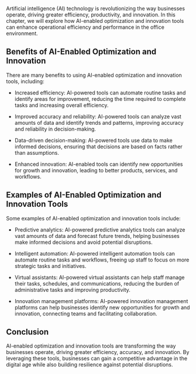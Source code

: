 
Artificial intelligence (AI) technology is revolutionizing the way businesses operate, driving greater efficiency, productivity, and innovation. In this chapter, we will explore how AI-enabled optimization and innovation tools can enhance operational efficiency and performance in the office environment.

Benefits of AI-Enabled Optimization and Innovation
--------------------------------------------------

There are many benefits to using AI-enabled optimization and innovation tools, including:

* Increased efficiency: AI-powered tools can automate routine tasks and identify areas for improvement, reducing the time required to complete tasks and increasing overall efficiency.

* Improved accuracy and reliability: AI-powered tools can analyze vast amounts of data and identify trends and patterns, improving accuracy and reliability in decision-making.

* Data-driven decision-making: AI-powered tools use data to make informed decisions, ensuring that decisions are based on facts rather than assumptions.

* Enhanced innovation: AI-enabled tools can identify new opportunities for growth and innovation, leading to better products, services, and workflows.

Examples of AI-Enabled Optimization and Innovation Tools
--------------------------------------------------------

Some examples of AI-enabled optimization and innovation tools include:

* Predictive analytics: AI-powered predictive analytics tools can analyze vast amounts of data and forecast future trends, helping businesses make informed decisions and avoid potential disruptions.

* Intelligent automation: AI-powered intelligent automation tools can automate routine tasks and workflows, freeing up staff to focus on more strategic tasks and initiatives.

* Virtual assistants: AI-powered virtual assistants can help staff manage their tasks, schedules, and communications, reducing the burden of administrative tasks and improving productivity.

* Innovation management platforms: AI-powered innovation management platforms can help businesses identify new opportunities for growth and innovation, connecting teams and facilitating collaboration.

Conclusion
----------

AI-enabled optimization and innovation tools are transforming the way businesses operate, driving greater efficiency, accuracy, and innovation. By leveraging these tools, businesses can gain a competitive advantage in the digital age while also building resilience against potential disruptions.
